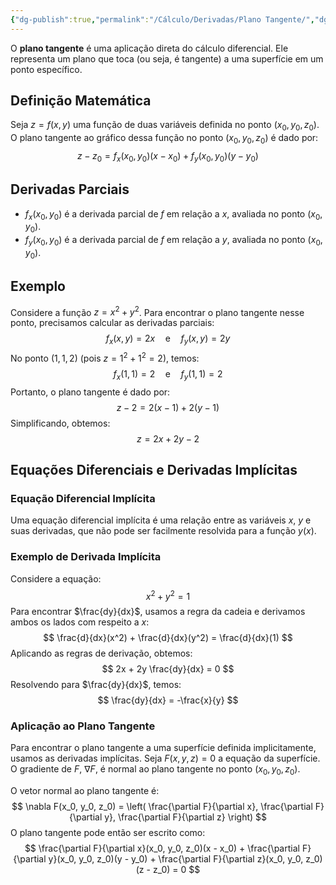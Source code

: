 ```yaml
---
{"dg-publish":true,"permalink":"/Cálculo/Derivadas/Plano Tangente/","dgPassFrontmatter":true,"created":"2025-05-20T13:30:13.828-03:00"}
---
```



O **plano tangente** é uma aplicação direta do cálculo diferencial. Ele representa um plano que toca (ou seja, é tangente) a uma superfície em um ponto específico.

## Definição Matemática

Seja $z = f(x, y)$ uma função de duas variáveis definida no ponto $(x_0, y_0, z_0)$. O plano tangente ao gráfico dessa função no ponto $(x_0, y_0, z_0)$ é dado por:
$$
z - z_0 = f_x(x_0, y_0)(x - x_0) + f_y(x_0, y_0)(y - y_0)
$$
## Derivadas Parciais

- $f_x(x_0, y_0)$ é a derivada parcial de $f$ em relação a $x$, avaliada no ponto $(x_0, y_0)$.
- $f_y(x_0, y_0)$ é a derivada parcial de $f$ em relação a $y$, avaliada no ponto $(x_0, y_0)$.

## Exemplo

Considere a função $z = x^2 + y^2$. Para encontrar o plano tangente nesse ponto, precisamos calcular as derivadas parciais:
$$
f_x(x, y) = 2x \quad \text{e} \quad f_y(x, y) = 2y
$$
No ponto $(1, 1, 2)$ (pois $z = 1^2 + 1^2 = 2$), temos:
$$
f_x(1, 1) = 2 \quad \text{e} \quad f_y(1, 1) = 2
$$
Portanto, o plano tangente é dado por:
$$
z - 2 = 2(x - 1) + 2(y - 1)
$$
Simplificando, obtemos:
$$
z = 2x + 2y - 2
$$
## Equações Diferenciais e Derivadas Implícitas

### Equação Diferencial Implícita

Uma equação diferencial implícita é uma relação entre as variáveis $x$, $y$ e suas derivadas, que não pode ser facilmente resolvida para a função $y(x)$.

### Exemplo de Derivada Implícita

Considere a equação:
$$
x^2 + y^2 = 1
$$
Para encontrar $\frac{dy}{dx}$, usamos a regra da cadeia e derivamos ambos os lados com respeito a $x$:
$$
\frac{d}{dx}(x^2) + \frac{d}{dx}(y^2) = \frac{d}{dx}(1)
$$
Aplicando as regras de derivação, obtemos:
$$
2x + 2y \frac{dy}{dx} = 0
$$
Resolvendo para $\frac{dy}{dx}$, temos:
$$
\frac{dy}{dx} = -\frac{x}{y}
$$
### Aplicação ao Plano Tangente

Para encontrar o plano tangente a uma superfície definida implicitamente, usamos as derivadas implícitas. Seja $F(x, y, z) = 0$ a equação da superfície. O gradiente de $F$, $\nabla F$, é normal ao plano tangente no ponto $(x_0, y_0, z_0)$.

O vetor normal ao plano tangente é:
$$
\nabla F(x_0, y_0, z_0) = \left( \frac{\partial F}{\partial x}, \frac{\partial F}{\partial y}, \frac{\partial F}{\partial z} \right)
$$
O plano tangente pode então ser escrito como:
$$
\frac{\partial F}{\partial x}(x_0, y_0, z_0)(x - x_0) + \frac{\partial F}{\partial y}(x_0, y_0, z_0)(y - y_0) + \frac{\partial F}{\partial z}(x_0, y_0, z_0)(z - z_0) = 0
$$